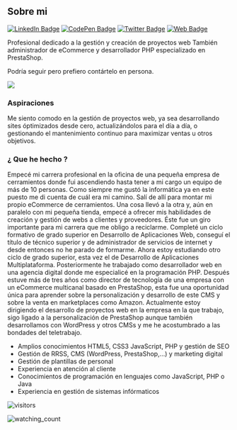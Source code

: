 ## Sobre mi


[![LinkedIn Badge](https://img.shields.io/badge/LinkedIn-Profile-informational?style=flat&logo=linkedin&logoColor=white&color=0D76A8)](https://www.linkedin.com/in/javier-diaz-garrido/)
[![CodePen Badge](https://img.shields.io/badge/CodePen-Profile-informational?style=flat&logo=codepen&logoColor=white&color=black)](https://codepen.io/jadigar)
[![Twitter Badge](https://img.shields.io/badge/Twitter-Profile-informational?style=flat&logo=twitter&logoColor=white&color=1CA2F1)](https://twitter.com/heipry)
[![Web Badge](https://img.shields.io/website-up-down-green-red/http/monip.org.svg)](http://javierdiaz.com.es/)

Profesional dedicado a la gestión y creación de proyectos web
También administrador de eCommerce y desarrollador PHP especializado en PrestaShop.

Podría seguir pero prefiero contártelo en persona.

![](http://javierdiaz.com.es/assets/images/sign.png)
### Aspiraciones

Me siento comodo en la gestión de proyectos web, ya sea desarrollando sites óptimizados desde cero, actualizándolos para el día a día, o gestionando el mantenimiento continuo para maximizar ventas u otros objetivos.

### ¿ Que he hecho ?

Empecé mi carrera profesional en la oficina de una pequeña empresa de cerramientos donde fui ascendiendo hasta tener a mi cargo un equipo de más de 10 personas. Como siempre me gustó la informática ya en este puesto me di cuenta de cuál era mi camino.
Salí de allí para montar mi propio eCommerce de cerramientos. Una cosa llevó a la otra y, aún en paralelo con mi pequeña tienda, empecé a ofrecer mis habilidades de creación y gestión de webs a clientes y proveedores. Éste fue un giro importante para mi carrera que me obligo a reciclarme. Completé un ciclo formativo de grado superior en Desarrollo de Aplicaciones Web, conseguí el título de técnico superior y de administrador de servicios de internet y desde entonces no he parado de formarme. Ahora estoy estudiando otro ciclo de grado superior, esta vez el de Desarrollo de Aplicaciones Multiplataforma.
Posteriormente he trabajado como desarrollador web en una agencia digital donde me especialicé en la programación PHP. Después estuve más de tres años como director de tecnología de una empresa con un eCommerce multicanal basado en PrestaShop, esta fue una oportunidad única para aprender sobre la personalización y desarrollo de este CMS y sobre la venta en marketplaces como Amazon.
Actualmente estoy dirigiendo el desarrollo de proyectos web en la empresa en la que trabajo, sigo ligado a la personalización de PrestaShop aunque también desarrollamos con WordPress y otros CMSs y me he acostumbrado a las bondades del teletrabajo.

*   Amplios conocimientos HTML5, CSS3 JavaScript, PHP y gestión de SEO
*   Gestión de RRSS, CMS (WordPress, PrestaShop,...) y marketing digital
*   Gestión de plantillas de personal
*   Experiencia en atención al cliente
*   Conocimientos de programación en lenguajes como JavaScript, PHP o Java
*   Experiencia en gestión de sistemas infórmaticos



![visitors](https://visitor-badge.laobi.icu/badge?page_id=heipry.heipry)

<img src="https://komarev.com/ghpvc/?username=heipry&color=brightgreen" alt="watching_count" />

